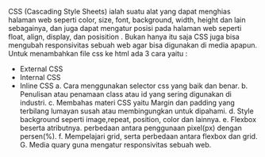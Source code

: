 CSS (Cascading Style Sheets) ialah suatu alat yang dapat menghias halaman web seperti color, size, font, background, width, height dan lain sebagainya, dan juga dapat mengatur posisi pada halaman web seperti float, align, display, dan posisition . Bukan hanya itu saja CSS juga bisa mengubah responsivitas sebuah web agar bisa digunakan di media apapun. Untuk menambahkan file css ke html ada 3 cara yaitu :

- External CSS
- Internal CSS
- Inline CSS
  a. Cara menggunakan selector css yang baik dan benar.
  b. Penulisan atau penamaan class atau id yang sering digunakan di industri.
  c. Membahas materi CSS yaitu Margin dan padding yang terbilang lumayan susah atau membingungkan untuk dipahami.
  d. Style background seperti image,repeat, position, color dan lainnya.
  e. Flexbox beserta atributnya. perbedaan antara penggunaan pixel(px) dengan persen(%).
  f. Mempelajari grid, serta perbedaan antara flexbox dan grid.
  G. Media quary guna mengatur responsivitas sebuah web.
